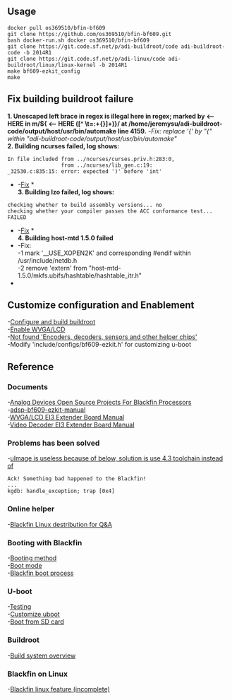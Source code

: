 ## Usage
```
docker pull os369510/bfin-bf609
git clone https://github.com/os369510/bfin-bf609.git
bash docker-run.sh docker os369510/bfin-bf609
git clone https://git.code.sf.net/p/adi-buildroot/code adi-buildroot-code -b 2014R1
git clone https://git.code.sf.net/p/adi-linux/code adi-buildroot/linux/linux-kernel -b 2014R1
make bf609-ezkit_config
make
```
## Fix building buildroot failure
**1. Unescaped left brace in regex is illegal here in regex; marked by <-- HERE in m/\${ <-- HERE ([^ \t=:+{}]+)}/ at /home/jeremysu/adi-buildroot-code/output/host/usr/bin/automake line 4159.**
     -*Fix: replace '{' by "\{" within "adi-buildroot-code/output/host/usr/bin/automake"*  
**2. Building ncurses failed, log shows:**
```
In file included from ../ncurses/curses.priv.h:283:0,
                 from ../ncurses/lib_gen.c:19:
_32530.c:835:15: error: expected ')' before 'int'
```
*    -[Fix](https://github.com/pbouda/buildroot-qt-dev/issues/6) *  
**3. Building lzo failed, log shows:**
```
checking whether to build assembly versions... no
checking whether your compiler passes the ACC conformance test... FAILED
```
*    -[Fix](https://community.nxp.com/thread/457348) *  
**4. Building host-mtd 1.5.0 failed**
*
     -Fix:  
     -1 mark '__USE_XOPEN2K' and corresponding #endif within /usr/include/netdb.h  
     -2 remove 'extern' from "host-mtd-1.5.0/mkfs.ubifs/hashtable/hashtable_itr.h"  
*

## Customize configuration and Enablement
-[Configure and build buildroot](https://blackfin.uclinux.org/doku.php?id=buildroot:build-system:build_a_target)  
-[Enable WVGA/LCD](https://blackfin.uclinux.org/doku.php?id=video_loop_back&s[]=wvga&s[]=lcd)  
-[Not found 'Encoders, decoders, sensors and other helper chips'](https://forum.armbian.com/topic/151-how-to-activate-device-drivers-multimedia-support-encoders-decoders-sensors-and-other-helper-chipsvideo_saa711x/)  
-Modify 'include/configs/bf609-ezkit.h' for customizing u-boot  

## Reference
### Documents
-[Analog Devices Open Source Projects For Blackfin Processors](https://blackfin.uclinux.org)  
-[adsp-bf609-ezkit-manual](https://www.analog.com/media/en/dsp-documentation/evaluation-kit-manuals/adsp-bf609_ezkit_manual.pdf)  
-[WVGA/LCD EI3 Extender Board Manual](https://www.analog.com/media/en/dsp-documentation/evaluation-kit-manuals/wvgalcd_ei3_extender_man_rev.1.0.pdf)  
-[Video Decoder EI3 Extender Board Manual](https://www.analog.com/media/en/dsp-documentation/evaluation-kit-manuals/video_decoder_ei3_extender_man_rev.1.1.pdf)  
### Problems has been solved
-[uImage is useless because of below, solution is use 4.3 toolchain instead of](https://ez.analog.com/dsp/software-and-development-tools/linux-blackfin/f/q-a/69007/bf609-uclinux-booting-fails/86228#86228)  
```
Ack! Something bad happened to the Blackfin!
...
kgdb: handle_exception; trap [0x4]
```
### Online helper
-[Blackfin Linux destribution for Q&A](https://ez.analog.com/dsp/software-and-development-tools/linux-blackfin/)  
### Booting with Blackfin
-[Booting method](https://blackfin.uclinux.org/doku.php?id=bootloaders:u-boot:booting_methods)  
-[Boot mode](https://blackfin.uclinux.org/doku.php?id=bootloaders:bootrom#boot_modes)  
-[Blackfin boot process](https://blackfin.uclinux.org/doku.php?id=bootloaders)  
### U-boot
-[Testing](https://blackfin.uclinux.org/doku.php?id=bootloaders:u-boot:testing)  
-[Customize uboot](http://pominglee.blogspot.com/2016/12/u-boot-2016.html)  
-[Boot from SD card](https://www.96boards.org/blog/boot-linux-from-sd-card-uboot/)  
### Buildroot
-[Build system overview](https://blackfin.uclinux.org/doku.php?id=buildroot:build-system)  
### Blackfin on Linux
-[Blackfin linux feature (incomplete)](https://blackfin.uclinux.org/doku.php?id=uclinux-dist:features)  

